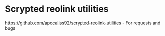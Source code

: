 # Scrypted reolink utilities

https://github.com/apocaliss92/scrypted-reolink-utilities - For requests and bugs